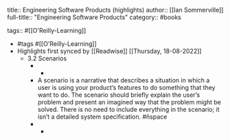 title:: Engineering Software Products (highlights)
author:: [[Ian Sommerville]]
full-title:: "Engineering Software Products"
category:: #books

tags:: #[[O'Reilly-Learning]]

- #tags #[[O'Reilly-Learning]]
- Highlights first synced by [[Readwise]] [[Thursday, 18-08-2022]]
	- 3.2 Scenarios
		- -
		- A scenario is a narrative that describes a situation in which a user is using your product’s features to do something that they want to do. The scenario should briefly explain the user’s problem and present an imagined way that the problem might be solved. There is no need to include everything in the scenario; it isn’t a detailed system specification. #ñspace
		- -